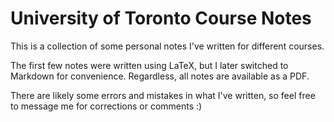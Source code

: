 # University of Toronto Course Notes
This is a collection of some personal notes I've written for different courses.

The first few notes were written using LaTeX, but I later switched to Markdown for convenience. Regardless, all notes are available as a PDF.

There are likely some errors and mistakes in what I've written, so feel free to message me for corrections or comments :)